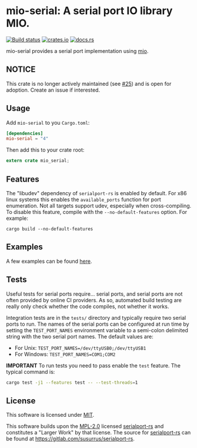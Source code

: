 # mio-serial: A serial port IO library MIO.

[![Build status](https://ci.appveyor.com/api/projects/status/1j0fy1f5k7h14x95/branch/master?svg=true)](https://ci.appveyor.com/project/berkowski/mio-serial/branch/master)
[![crates.io](http://shields.io/crates/v/mio-serial)](https://crates.io/crates/mio-serial)
[![docs.rs](https://docs.rs/mio-serial/badge.svg)](https://docs.rs/mio-serial)

mio-serial provides a serial port implementation using [mio](https://github.com/carllerche/mio).

## NOTICE
This crate is no longer actively maintained (see [#25](https://github.com/berkowski/mio-serial/issues/25)) and is
open for adoption.  Create an issue if interested.

## Usage

Add `mio-serial` to you `Cargo.toml`:

```toml
[dependencies]
mio-serial = "4"
```

Then add this to your crate root:

```rust
extern crate mio_serial;
```

## Features

The "libudev" dependency of `serialport-rs` is enabled by default.  For x86 linux systems this enables the `available_ports` function for port enumeration.
Not all targets support udev, especially when cross-compiling.  To disable this feature, compile with the `--no-default-features` option.  For example:

```
cargo build --no-default-features
```

## Examples
A few examples can be found [here](https://github.com/berkowski/mio-serial/tree/master/examples).

## Tests
Useful tests for serial ports require... serial ports, and serial ports are not often provided by online CI providers.
As so, automated build testing are really only check whether the code compiles, not whether it works.

Integration tests are in the `tests/` directory and typically require two serial ports to run.
The names of the serial ports can be configured at run time by setting the `TEST_PORT_NAMES` environment variable
to a semi-colon delimited string with the two serial port names.  The default values are:

- For Unix: `TEST_PORT_NAMES=/dev/ttyUSB0;/dev/ttyUSB1`
- For Windows: `TEST_PORT_NAMES=COM1;COM2`

**IMPORTANT** To run tests you need to pass enable the `test` feature.  The typical command is:

```sh
cargo test -j1 --features test -- --test-threads=1
```

## License
This software is licensed under [MIT](https://opensource.org/licenses/MIT).

This software builds upon the [MPL-2.0](https://opensource.org/licenses/MPL-2.0) licensed [serialport-rs](https://gitlab.com/susurrus/serialport-rs) and 
constitutes a "Larger Work" by that license.  The source for [serialport-rs](https://gitlab.com/susurrus/serialport-rs) can be found at https://gitlab.com/susurrus/serialport-rs.
